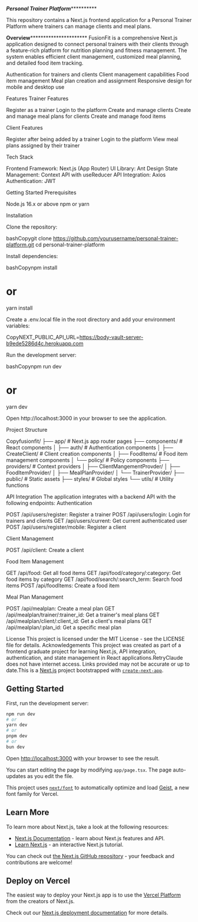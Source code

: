 *********************************************************************Personal Trainer Platform*******************************************************************************


This repository contains a Next.js frontend application for a Personal Trainer Platform where trainers can manage clients and meal plans.



**********************************************************************Overview********************************************************************************************
FusionFit is a comprehensive Next.js application designed to connect personal trainers with their clients through a feature-rich platform for nutrition planning and fitness management. The system enables efficient client management, customized meal planning, and detailed food item tracking.


Authentication for trainers and clients
Client management capabilities
Food item management
Meal plan creation and assignment
Responsive design for mobile and desktop use

Features
Trainer Features

Register as a trainer
Login to the platform
Create and manage clients
Create and manage meal plans for clients
Create and manage food items

Client Features

Register after being added by a trainer
Login to the platform
View meal plans assigned by their trainer

Tech Stack

Frontend Framework: Next.js (App Router)
UI Library: Ant Design
State Management: Context API with useReducer
API Integration: Axios
Authentication: JWT

Getting Started
Prerequisites

Node.js 16.x or above
npm or yarn

Installation

Clone the repository:

bashCopygit clone https://github.com/yourusername/personal-trainer-platform.git
cd personal-trainer-platform

Install dependencies:

bashCopynpm install
# or
yarn install

Create a .env.local file in the root directory and add your environment variables:

CopyNEXT_PUBLIC_API_URL=https://body-vault-server-b9ede5286d4c.herokuapp.com

Run the development server:

bashCopynpm run dev
# or
yarn dev

Open http://localhost:3000 in your browser to see the application.

Project Structure

Copyfusionfit/
├── app/                 # Next.js app router pages
├── components/          # React components
│   ├── auth/            # Authentication components
│   ├── CreateClient/    # Client creation components
│   ├── FoodItems/       # Food item management components
│   └── policy/          # Policy components
├── providers/           # Context providers
│   ├── ClientMangementProvder/
│   ├── FoodItemProvider/
│   ├── MealPlanProvider/
│   └── TrainerProvider/
├── public/              # Static assets
├── styles/              # Global styles
└── utils/               # Utility functions

API Integration
The application integrates with a backend API with the following endpoints:
Authentication

POST /api/users/register: Register a trainer
POST /api/users/login: Login for trainers and clients
GET /api/users/current: Get current authenticated user
POST /api/users/register/mobile: Register a client

Client Management

POST /api/client: Create a client

Food Item Management

GET /api/food: Get all food items
GET /api/food/category/:category: Get food items by category
GET /api/food/search/:search_term: Search food items
POST /api/foodItems: Create a food item

Meal Plan Management

POST /api/mealplan: Create a meal plan
GET /api/mealplan/trainer/:trainer_id: Get a trainer's meal plans
GET /api/mealplan/client/:client_id: Get a client's meal plans
GET /api/mealplan/:plan_id: Get a specific meal plan

License
This project is licensed under the MIT License - see the LICENSE file for details.
Acknowledgements
This project was created as part of a frontend graduate project for learning Next.js, API integration, authentication, and state management in React applications.RetryClaude does not have internet access. Links provided may not be accurate or up to date.This is a [Next.js](https://nextjs.org) project bootstrapped with [`create-next-app`](https://nextjs.org/docs/app/api-reference/cli/create-next-app).

## Getting Started

First, run the development server:

```bash
npm run dev
# or
yarn dev
# or
pnpm dev
# or
bun dev
```

Open [http://localhost:3000](http://localhost:3000) with your browser to see the result.

You can start editing the page by modifying `app/page.tsx`. The page auto-updates as you edit the file.

This project uses [`next/font`](https://nextjs.org/docs/app/building-your-application/optimizing/fonts) to automatically optimize and load [Geist](https://vercel.com/font), a new font family for Vercel.

## Learn More

To learn more about Next.js, take a look at the following resources:

- [Next.js Documentation](https://nextjs.org/docs) - learn about Next.js features and API.
- [Learn Next.js](https://nextjs.org/learn) - an interactive Next.js tutorial.

You can check out [the Next.js GitHub repository](https://github.com/vercel/next.js) - your feedback and contributions are welcome!

## Deploy on Vercel

The easiest way to deploy your Next.js app is to use the [Vercel Platform](https://vercel.com/new?utm_medium=default-template&filter=next.js&utm_source=create-next-app&utm_campaign=create-next-app-readme) from the creators of Next.js.

Check out our [Next.js deployment documentation](https://nextjs.org/docs/app/building-your-application/deploying) for more details.
